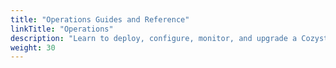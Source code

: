 ```yaml
---
title: "Operations Guides and Reference"
linkTitle: "Operations"
description: "Learn to deploy, configure, monitor, and upgrade a Cozystack cluster."
weight: 30
---
```

